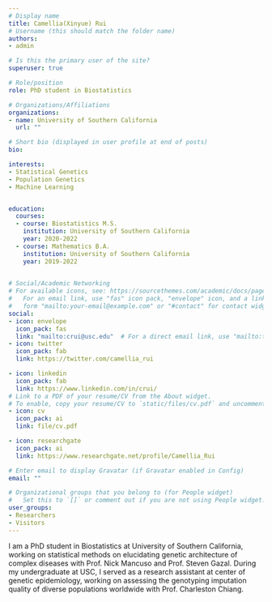 ```yaml
---
# Display name
title: Camellia(Xinyue) Rui
# Username (this should match the folder name)
authors:
- admin

# Is this the primary user of the site?
superuser: true

# Role/position
role: PhD student in Biostatistics

# Organizations/Affiliations
organizations:
- name: University of Southern California
  url: ""

# Short bio (displayed in user profile at end of posts)
bio: 

interests:
- Statistical Genetics 
- Population Genetics
- Machine Learning


education:
  courses:
  - course: Biostatistics M.S.
    institution: University of Southern California
    year: 2020-2022
  - course: Mathematics B.A.
    institution: University of Southern California
    year: 2019-2022
  

# Social/Academic Networking
# For available icons, see: https://sourcethemes.com/academic/docs/page-builder/#icons
#   For an email link, use "fas" icon pack, "envelope" icon, and a link in the
#   form "mailto:your-email@example.com" or "#contact" for contact widget.
social:
- icon: envelope
  icon_pack: fas
  link: "mailto:crui@usc.edu"  # For a direct email link, use "mailto:test@example.org".
- icon: twitter
  icon_pack: fab
  link: https://twitter.com/camellia_rui

- icon: linkedin
  icon_pack: fab
  link: https://www.linkedin.com/in/crui/
# Link to a PDF of your resume/CV from the About widget.
# To enable, copy your resume/CV to `static/files/cv.pdf` and uncomment the lines below.
- icon: cv
  icon_pack: ai
  link: file/cv.pdf

- icon: researchgate
  icon_pack: ai
  link: https://www.researchgate.net/profile/Camellia_Rui

# Enter email to display Gravatar (if Gravatar enabled in Config)
email: ""

# Organizational groups that you belong to (for People widget)
#   Set this to `[]` or comment out if you are not using People widget.
user_groups:
- Researchers
- Visitors
---
```


I am a PhD student in Biostatistics at University of Southern California, working on statistical methods on elucidating genetic architecture of complex diseases with Prof. Nick Mancuso and Prof. Steven Gazal. During my undergraduate at USC, I served as a research assistant at center of genetic epidemiology, working on assessing the genotyping imputation quality of diverse populations worldwide with Prof. Charleston Chiang. 
